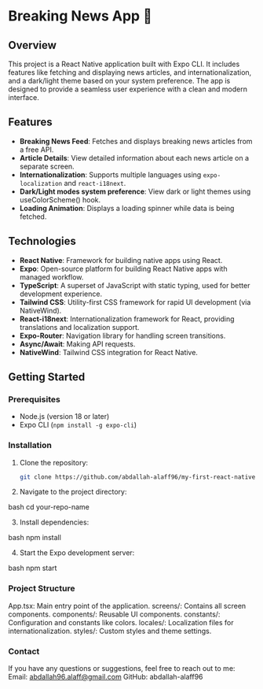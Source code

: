 # Breaking News App 👋

## Overview

This project is a React Native application built with Expo CLI. It includes features like fetching and displaying news articles, and internationalization, and a dark/light theme based on your system preference. The app is designed to provide a seamless user experience with a clean and modern interface.

## Features

- **Breaking News Feed**: Fetches and displays breaking news articles from a free API.
- **Article Details**: View detailed information about each news article on a separate screen.
- **Internationalization**: Supports multiple languages using `expo-localization` and `react-i18next`.
- **Dark/Light modes system preference**: View dark or light themes using useColorScheme() hook.
- **Loading Animation**: Displays a loading spinner while data is being fetched.

## Technologies

- **React Native**: Framework for building native apps using React.
- **Expo**: Open-source platform for building React Native apps with managed workflow.
- **TypeScript**: A superset of JavaScript with static typing, used for better development experience.
- **Tailwind CSS**: Utility-first CSS framework for rapid UI development (via NativeWind).
- **React-i18next**: Internationalization framework for React, providing translations and localization support.
- **Expo-Router**: Navigation library for handling screen transitions.
- **Async/Await**: Making API requests.
- **NativeWind**: Tailwind CSS integration for React Native.

## Getting Started

### Prerequisites

- Node.js (version 18 or later)
- Expo CLI (`npm install -g expo-cli`)

### Installation

1. Clone the repository:

   ```bash
   git clone https://github.com/abdallah-alaff96/my-first-react-native-app.git

2. Navigate to the project directory:

bash
cd your-repo-name

3. Install dependencies:

bash
npm install

4. Start the Expo development server:

bash
npm start

### Project Structure
App.tsx: Main entry point of the application.
screens/: Contains all screen components.
components/: Reusable UI components.
constants/: Configuration and constants like colors.
locales/: Localization files for internationalization.
styles/: Custom styles and theme settings.

### Contact

If you have any questions or suggestions, feel free to reach out to me:
Email: abdallah96.alaff@gmail.com
GitHub: abdallah-alaff96
